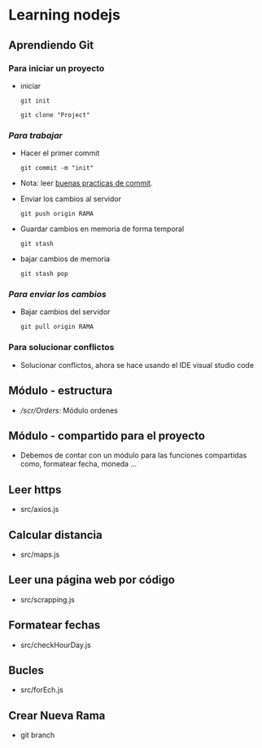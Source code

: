 # Learning nodejs


## Aprendiendo Git

### Para iniciar un proyecto

- iniciar

  `git init`

  `git clone "Project"`

### *Para trabajar*

- Hacer el primer commit

  `git commit -m "init"`

- Nota: leer [buenas practicas de commit](https://codigofacilito.com/articulos/buenas-practicas-en-commits-de-git).

- Enviar los cambios al servidor

  `git push origin RAMA`

- Guardar cambios en memoria de forma temporal

  `git stash`

- bajar cambios de memoria

  `git stash pop`

### *Para enviar los cambios*

- Bajar cambios del servidor

  `git pull origin RAMA`

### Para solucionar conflictos

- Solucionar conflictos, ahora se hace usando el IDE visual studio code

## Módulo - estructura

- */scr/Orders*: Módulo ordenes

## Módulo - compartido para el proyecto
- Debemos de contar con un módulo para las funciones compartidas como, formatear fecha, moneda ...

## Leer https
- src/axios.js

## Calcular distancia
- src/maps.js

## Leer una página web por código
- src/scrapping.js

## Formatear fechas
- src/checkHourDay.js

## Bucles
- src/forEch.js

## Crear Nueva Rama
- git branch
